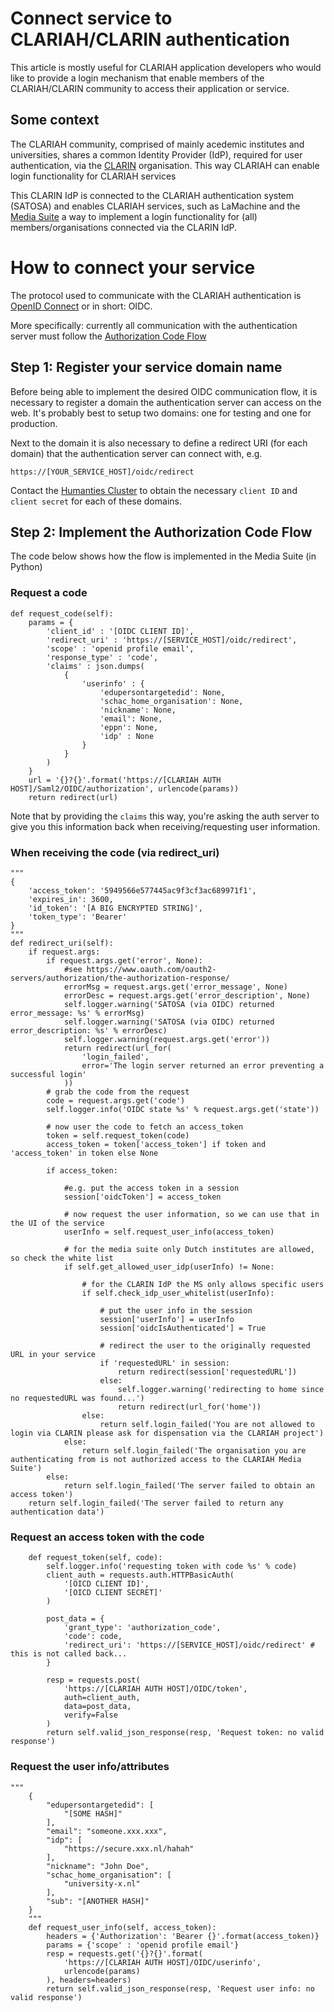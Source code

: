 # Connect service to CLARIAH/CLARIN authentication

This article is mostly useful for CLARIAH application developers who would like to provide a login mechanism that enable members of the CLARIAH/CLARIN community to access their application or service.

## Some context

The CLARIAH community, comprised of mainly acedemic institutes and universities, shares a common Identity Provider (IdP), required for user authentication, via the [CLARIN](https://www.clarin.eu/) organisation. This way CLARIAH can enable login functionality for CLARIAH services

This CLARIN IdP is connected to the CLARIAH authentication system (SATOSA) and enables CLARIAH services, such as LaMachine and the [Media Suite](https://mediasuite.clariah.nl) a way to implement a login functionality for (all) members/organisations connected via the CLARIN IdP.


# How to connect your service

The protocol used to communicate with the CLARIAH authentication is [OpenID Connect](https://openid.net/developers/specs/) or in short: OIDC.

More specifically: currently all communication with the authentication server must follow the [Authorization Code Flow](https://openid.net/specs/openid-connect-core-1_0.html#CodeFlowAuth)

## Step 1: Register your service domain name

Before being able to implement the desired OIDC communication flow, it is necessary to register a domain the authentication server can access on the web. It's probably best to setup two domains: one for testing and one for production.

Next to the domain it is also necessary to define a redirect URI (for each domain) that the authentication server can connect with, e.g.

```
https://[YOUR_SERVICE_HOST]/oidc/redirect
```

Contact the [Humanties Cluster](https://huc.knaw.nl/) to obtain the necessary `client ID` and `client secret` for each of these domains.

## Step 2: Implement the Authorization Code Flow

The code below shows how the flow is implemented in the Media Suite (in Python)

### Request a code

```
def request_code(self):
    params = {
        'client_id' : '[OIDC CLIENT ID]',
        'redirect_uri' : 'https://[SERVICE_HOST]/oidc/redirect',
        'scope' : 'openid profile email',
        'response_type' : 'code',
        'claims' : json.dumps(
            {
                'userinfo' : {
                    'edupersontargetedid': None,
                    'schac_home_organisation': None,
                    'nickname': None,
                    'email': None,
                    'eppn': None,
                    'idp' : None
                }
            }
        )
    }
    url = '{}?{}'.format('https://[CLARIAH AUTH HOST]/Saml2/OIDC/authorization', urlencode(params))
    return redirect(url)
```

Note that by providing the `claims` this way, you're asking the auth server to give you this information back when receiving/requesting user information.

### When receiving the code (via redirect_uri)

```
"""
{
    'access_token': '5949566e577445ac9f3cf3ac689971f1',
    'expires_in': 3600,
    'id_token': '[A BIG ENCRYPTED STRING]',
    'token_type': 'Bearer'
}
"""
def redirect_uri(self):
    if request.args:
        if request.args.get('error', None):
            #see https://www.oauth.com/oauth2-servers/authorization/the-authorization-response/
            errorMsg = request.args.get('error_message', None)
            errorDesc = request.args.get('error_description', None)
            self.logger.warning('SATOSA (via OIDC) returned error_message: %s' % errorMsg)
            self.logger.warning('SATOSA (via OIDC) returned error_description: %s' % errorDesc)
            self.logger.warning(request.args.get('error'))
            return redirect(url_for(
                'login_failed',
                error='The login server returned an error preventing a successful login'
            ))
        # grab the code from the request
        code = request.args.get('code')
        self.logger.info('OIDC state %s' % request.args.get('state'))

        # now user the code to fetch an access_token
        token = self.request_token(code)
        access_token = token['access_token'] if token and 'access_token' in token else None

        if access_token:

        	#e.g. put the access token in a session
            session['oidcToken'] = access_token

            # now request the user information, so we can use that in the UI of the service
            userInfo = self.request_user_info(access_token)

            # for the media suite only Dutch institutes are allowed, so check the white list
            if self.get_allowed_user_idp(userInfo) != None:

            	# for the CLARIN IdP the MS only allows specific users
                if self.check_idp_user_whitelist(userInfo):

                	# put the user info in the session
                    session['userInfo'] = userInfo
                    session['oidcIsAuthenticated'] = True

                    # redirect the user to the originally requested URL in your service
                    if 'requestedURL' in session:
                        return redirect(session['requestedURL'])
                    else:
                        self.logger.warning('redirecting to home since no requestedURL was found...')
                        return redirect(url_for('home'))
                else:
                    return self.login_failed('You are not allowed to login via CLARIN please ask for dispensation via the CLARIAH project')
            else:
                return self.login_failed('The organisation you are authenticating from is not authorized access to the CLARIAH Media Suite')
        else:
            return self.login_failed('The server failed to obtain an access token')
    return self.login_failed('The server failed to return any authentication data')
```


### Request an access token with the code

```
    def request_token(self, code):
        self.logger.info('requesting token with code %s' % code)
        client_auth = requests.auth.HTTPBasicAuth(
            '[OICD CLIENT ID]',
            '[OICD CLIENT SECRET]'
        )

        post_data = {
            'grant_type': 'authorization_code',
            'code': code,
            'redirect_uri': 'https://[SERVICE_HOST]/oidc/redirect' # this is not called back...
        }

        resp = requests.post(
            'https://[CLARIAH AUTH HOST]/OIDC/token',
            auth=client_auth,
            data=post_data,
            verify=False
        )
        return self.valid_json_response(resp, 'Request token: no valid response')
```

### Request the user info/attributes

```
"""
    {
        "edupersontargetedid": [
            "[SOME HASH]"
        ],
        "email": "someone.xxx.xxx",
        "idp": [
            "https://secure.xxx.nl/hahah"
        ],
        "nickname": "John Doe",
        "schac_home_organisation": [
            "university-x.nl"
        ],
        "sub": "[ANOTHER HASH]"
    }
    """
    def request_user_info(self, access_token):
        headers = {'Authorization': 'Bearer {}'.format(access_token)}
        params = {'scope' : 'openid profile email'}
        resp = requests.get('{}?{}'.format(
        	'https://[CLARIAH AUTH HOST]/OIDC/userinfo',
        	urlencode(params)
        ), headers=headers)
        return self.valid_json_response(resp, 'Request user info: no valid response')
```